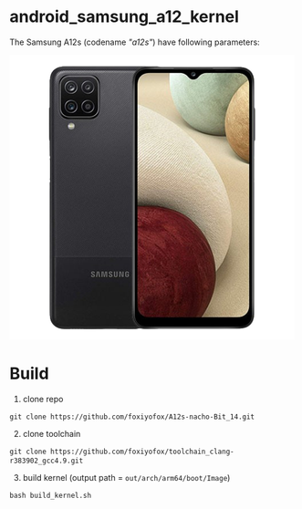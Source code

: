 #  android_samsung_a12_kernel
The Samsung A12s (codename _"a12s"_) have following parameters:

<img src="device.png" alt="Samsung A12" style="height: 500px; width:500px;"/>

# Build
1. clone repo
```
git clone https://github.com/foxiyofox/A12s-nacho-Bit_14.git
```
2. clone toolchain
```
git clone https://github.com/foxiyofox/toolchain_clang-r383902_gcc4.9.git
```
3. build kernel (output path = `out/arch/arm64/boot/Image`)
```
bash build_kernel.sh
```
